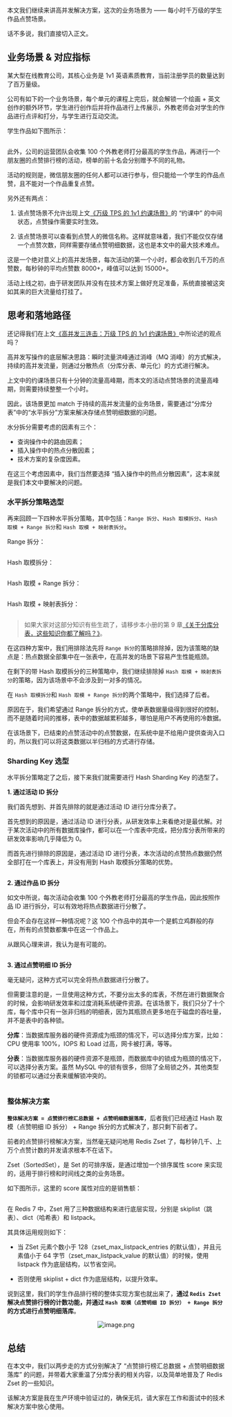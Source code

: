 本文我们继续来讲高并发解决方案，这次的业务场景为 —— 每小时千万级的学生作品点赞场景。

话不多说，我们直接切入正文。



## 业务场景 & 对应指标

某大型在线教育公司，其核心业务是 1v1 英语素质教育，当前注册学员的数量达到了百万量级。

公司有如下的一个业务场景，每个单元的课程上完后，就会解锁一个绘画 + 英文创作的额外环节，学生进行创作后并将作品进行上传展示，外教老师会对学生的作品进行点评和打分，与学生进行互动交流。

学生作品如下图所示：

<p align=center><img src="https://p3-juejin.byteimg.com/tos-cn-i-k3u1fbpfcp/854cbbbda9584c8bbcf9862c98e632f8~tplv-k3u1fbpfcp-jj-mark:0:0:0:0:q75.image#?w=600&h=367&s=309330&e=png&b=b0b2b5" alt=""  /></p>



此外，公司的运营团队会收集 100 个外教老师打分最高的学生作品，再进行一个朋友圈的点赞排行榜的活动，榜单的前十名会分别赠予不同的礼物。

活动的规则是，微信朋友圈的任何人都可以进行参与，但只能给一个学生的作品点赞，且不能对一个作品重复点赞。

另外还有两点：

1. 该点赞场景不允许出现上文[《万级 TPS 的 1v1 约课场景》](https://juejin.cn/book/7331654939661795339/section/7344759586257109004)的 “约课中” 的中间状态，点赞操作需要实时生效。

2. 该点赞场景可以查看到点赞人的微信名称。这样就意味着，我们不能仅仅存储一个点赞次数，同样需要存储点赞明细数据，这也是本文中的最大技术难点。

这是一个绝对意义上的高并发场景，每次活动的第一个小时，都会收到几千万的点赞数，每秒钟的平均点赞数 8000+，峰值可以达到 15000+。

活动上线之初，由于研发团队并没有在技术方案上做好充足准备，系统直接被这突如其来的巨大流量给打挂了。




## 思考和落地路径

还记得我们在上文[《高并发三连击：万级 TPS 的 1v1 约课场景》](https://juejin.cn/book/7331654939661795339/section/7344759586257109004)中所论述的观点吗？

高并发写操作的底层解决思路：瞬时流量洪峰通过消峰（MQ 消峰）的方式解决，持续的高并发流量，则通过分散热点（分库分表、单元化）的方式进行解决。

上文中的约课场景只有十分钟的流量高峰期，而本文的活动点赞场景的流量高峰期，则需要持续整整一个小时。

因此，该场景更加 match 于持续的高并发流量的业务场景，需要通过“分库分表”中的“水平拆分”方案来解决存储点赞明细数据的问题。

水分拆分需要考虑的因素有三个：

-   查询操作中的路由因素；
-   插入操作中的热点分散因素；
-   技术方案的复杂度因素。

在这三个考虑因素中，我们当然要选择 “插入操作中的热点分散因素”，这本来就是我们本文中要解决的问题。



### 水平拆分策略选型

再来回顾一下四种水平拆分策略，其中包括：`Range 拆分`、`Hash 取模拆分`、`Hash 取模 + Range 拆分`和 `Hash 取模 + 映射表拆分`。

Range 拆分：

<p align=center><img src="https://p3-juejin.byteimg.com/tos-cn-i-k3u1fbpfcp/807642f5acec4bf0beba7946c5662808~tplv-k3u1fbpfcp-jj-mark:0:0:0:0:q75.image#?w=521&h=353&s=22315&e=png&b=ffffff" alt=""  /></p>



Hash 取模拆分：

<p align=center><img src="https://p3-juejin.byteimg.com/tos-cn-i-k3u1fbpfcp/6a69605ef05c4b7bb89868b3f85ab0e5~tplv-k3u1fbpfcp-jj-mark:0:0:0:0:q75.image#?w=530&h=373&s=31676&e=png&b=ffffff" alt=""  /></p>


Hash 取模 + Range 拆分：

<p align=center><img src="https://p3-juejin.byteimg.com/tos-cn-i-k3u1fbpfcp/78d0bafd62e749d7a54e854a9c77aa2e~tplv-k3u1fbpfcp-jj-mark:0:0:0:0:q75.image#?w=689&h=355&s=31026&e=png&b=fefefe" alt=""  /></p>



Hash 取模 + 映射表拆分：

<p align=center><img src="https://p3-juejin.byteimg.com/tos-cn-i-k3u1fbpfcp/d302d1a9719a424bb8cc7994552b86a6~tplv-k3u1fbpfcp-jj-mark:0:0:0:0:q75.image#?w=689&h=392&s=32447&e=png&b=ffffff" alt=""  /></p>



> 如果大家对这部分知识有些生疏了，请移步本小册的第 9 章[《关于分库分表，这些知识你都了解吗？》](https://juejin.cn/book/7331654939661795339/section/7333971459905159209)。

在这四种方案中，我们用排除法先将 `Range 拆分`的策略排除掉，因为该策略的缺点是：热点数据全部集中在一张表中，在高并发的场景下容易产生性能瓶颈。

在剩下的带 Hash 取模拆分的三种策略中，我们继续排除掉 `Hash 取模 + 映射表拆分`的策略，因为该场景中不会涉及到一对多的情况。

在 `Hash 取模拆分`和 `Hash 取模 + Range 拆分`的两个策略中，我们选择了后者。

原因在于，我们希望通过 Range 拆分的方式，使单表数据量级得到很好的控制，而不是随着时间的推移，表中的数据越累积越多，哪怕是用户不再使用的冷数据。

在该场景下，已结束的点赞活动中的点赞数据，在系统中是不给用户提供查询入口的，所以我们可以将这类数据以半归档的方式进行存储。



### Sharding Key 选型

水平拆分策略定了之后，接下来我们就需要进行 Hash Sharding Key 的选型了。

**1. 通过活动 ID 拆分**

我们首先想到、并首先排除的就是通过活动 ID 进行分库分表了。

首先想到的原因是，通过活动 ID 进行分表，从研发效率上来看绝对是最优解。对于某次活动中的所有数据库操作，都可以在一个库表中完成，把分库分表所带来的研发效率影响几乎降低为 0。

而首先进行排除的原因是，通过活动 ID 进行分表，本次活动的点赞热点数据仍然全部打在一个库表上，并没有用到 Hash 取模拆分策略的优势。

<p align=center><img src="https://p3-juejin.byteimg.com/tos-cn-i-k3u1fbpfcp/649623915b8d426f944dcdfde8ef2924~tplv-k3u1fbpfcp-jj-mark:0:0:0:0:q75.image#?w=720&h=386&s=93914&e=png&b=ffffff" alt=""  /></p>



**2. 通过作品 ID 拆分**

如文中所说，每次活动会收集 100 个外教老师打分最高的学生作品，因此按照作品 ID 进行拆分，可以有效地将热点数据进行分散了。

但会不会存在这样一种情况呢？这 100 个作品中的其中一个是鹤立鸡群般的存在，所有的点赞数都集中在这一个作品上。

从跟风心理来讲，我认为是有可能的。

<p align=center><img src="https://p3-juejin.byteimg.com/tos-cn-i-k3u1fbpfcp/c302e7032ef2407fb0c4f454d8986211~tplv-k3u1fbpfcp-jj-mark:0:0:0:0:q75.image#?w=720&h=383&s=102491&e=png&b=ffffff" alt=""  /></p>


**3. 通过点赞明细 ID 拆分**

毫无疑问，这种方式可以完全将热点数据进行分散了。

但需要注意的是，一旦使用这种方式，不要分出太多的库表，不然在进行数据聚合的时候，会影响研发效率和过度消耗系统硬件资源。在该场景下，我们只分了十个库，每个库中只有一张非归档的明细表，因为其瓶颈点更多地在于磁盘的吞吐量，并不是表中的各种锁。

**分库**：当数据库服务器的硬件资源成为瓶颈的情况下，可以选择分库方案，比如：CPU 使用率 100%，IOPS 和 Load 过高，网卡被打满，等等。

**分表**：当数据库服务器的硬件资源不是瓶颈，而数据库中的锁成为瓶颈的情况下，可以选择分表方案。虽然 MySQL 中的锁有很多，但除了全局锁之外，其他类型的锁都可以通过分表来缓解锁冲突的。

<p align=center><img src="https://p3-juejin.byteimg.com/tos-cn-i-k3u1fbpfcp/fd75ff0c5c214b6696926213cbde3343~tplv-k3u1fbpfcp-jj-mark:0:0:0:0:q75.image#?w=728&h=395&s=42366&e=png&b=fefefe" alt=""  /></p>


### 整体解决方案

**`整体解决方案 = 点赞排行榜汇总数据 + 点赞明细数据落库`**，后者我们已经通过 Hash 取模（点赞明细 ID 拆分） + Range 拆分的方式解决了，那只剩下前者了。

前者的点赞排行榜解决方案，当然毫无疑问地用 Redis Zset 了，每秒钟几千、上万个点赞计数的并发请求根本不在话下。

Zset（SortedSet），是 Set 的可排序版，是通过增加一个排序属性 score 来实现的，适用于排行榜和时间线之类的业务场景。 

如下图所示，这里的 score 属性对应的是销售额：

<p align=center><img src="https://p3-juejin.byteimg.com/tos-cn-i-k3u1fbpfcp/6ca0c670559640a7b53b85c02ad0229c~tplv-k3u1fbpfcp-jj-mark:0:0:0:0:q75.image#?w=680&h=362&s=17728&e=webp&b=ffffff" alt=""  /></p>


在 Redis 7 中，Zset 用了三种数据结构来进行底层实现，分别是 skiplist（跳表）、dict（哈希表）和 listpack。

其具体运用规则如下： 

- 当 ZSet 元素个数小于 128（zset_max_listpack_entries 的默认值），并且元素值小于 64 字节（zset_max_listpack_value 的默认值）的时候，使用 listpack 作为底层结构，以节省空间。

- 否则使用 skiplist + dict 作为底层结构，以提升效率。

说到这里，我们的学生作品排行榜的整体实现方案也就出来了，**通过 `Redis Zset` 解决点赞排行榜的计数功能，并通过 `Hash 取模（点赞明细 ID 拆分） + Range 拆分`的方式进行点赞明细落库**。



<p align=center><img src="https://p9-juejin.byteimg.com/tos-cn-i-k3u1fbpfcp/548d704a6c7e46588a48ee10c595a277~tplv-k3u1fbpfcp-jj-mark:0:0:0:0:q75.image#?w=730&h=409&s=75356&e=png&b=ffffff" alt="image.png"  /></p>



## 总结

在本文中，我们以两步走的方式分别解决了 “点赞排行榜汇总数据 + 点赞明细数据落库” 的问题，并带着大家重温了分库分表的相关内容，以及简单地普及了 Redis Zset 的一些知识。

该解决方案是我在生产环境中验证过的，确保无坑，请大家在工作和面试中的技术解决方案中放心使用。